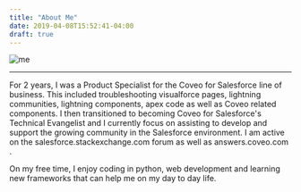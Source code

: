 ```yaml
---
title: "About Me"
date: 2019-04-08T15:52:41-04:00
draft: true
---
```


![me](https://www.gravatar.com/avatar/1f982890686afc07a694c729b3bc1773?size=1000)

---
For 2 years, I was a Product Specialist for the Coveo for Salesforce line of business. This included troubleshooting visualforce pages, lightning communities, lightning components, apex code as well as Coveo related components. I then transitioned to becoming Coveo for Salesforce's Technical Evangelist and I currently focus on assisting to develop and support the growing community in the Salesforce environment. I am active on the salesforce.stackexchange.com forum as well as answers.coveo.com .

On my free time, I enjoy coding in python, web development and learning new frameworks that can help me on my day to day life.